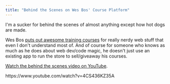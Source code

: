 ```yaml
---
title: "Behind the Scenes on Wes Bos' Course Platform"
---
```

<p>I'm a sucker for behind the scenes of almost anything except how hot dogs are made.</p>
<p>Wes Bos <a href="https://wesbos.com/courses/">puts out awesome training courses</a> for really nerdy web stuff that even I don't understand most of. And of course for someone who knows as much as he does about web dev/code magic, he doesn't just use an existing app to run the store to sell/giveaway his courses.</p>
<p><a href="https://www.youtube.com/watch?v=4CS436KZ35A">Watch the behind the scenes video on YouTube</a>.</p>
<p>https://www.youtube.com/watch?v=4CS436KZ35A</p>
